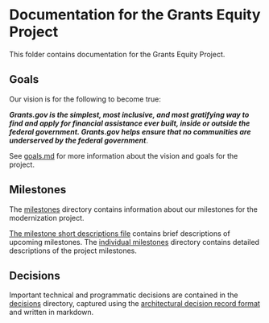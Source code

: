 # Documentation for the Grants Equity Project

This folder contains documentation for the Grants Equity Project.

## Goals

Our vision is for the following to become true:

***Grants.gov is the simplest, most inclusive, and most gratifying way to find and apply for financial assistance ever built, inside or outside the federal government. Grants.gov helps ensure that no communities are underserved by the federal government***.

See [goals.md](./goals.md) for more information about the vision and goals for the project.

## Milestones

The [milestones](./milestones) directory contains information about our milestones for the modernization project.

[The milestone short descriptions file](./milestones/milestone_short_descriptions.md) contains brief descriptions of upcoming milestones. The [individual milestones](./milestones/individual_milestones) directory contains detailed descriptions of the project milestones.

## Decisions

Important technical and programmatic decisions are contained in the [decisions](./decisions/) directory, captured using the [architectural decision record format](https://adr.github.io) and written in markdown.
